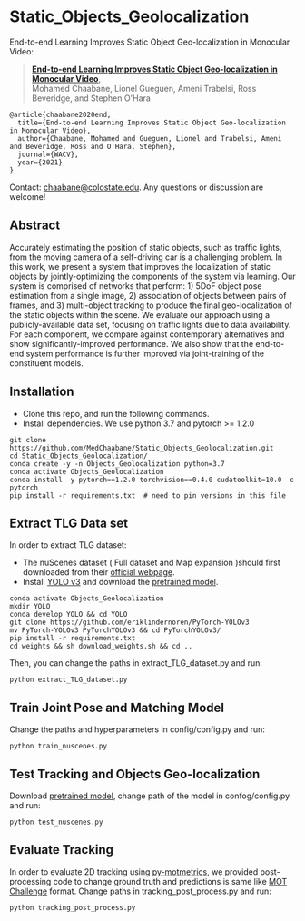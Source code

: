 

# Static_Objects_Geolocalization

End-to-end Learning Improves Static Object Geo-localization in Monocular Video:
> [**End-to-end Learning Improves Static Object Geo-localization in Monocular Video**](https://arxiv.org/abs/2004.05232),  
> Mohamed Chaabane, Lionel Gueguen, Ameni Trabelsi, Ross Beveridge, and Stephen O'Hara


    @article{chaabane2020end,
      title={End-to-end Learning Improves Static Object Geo-localization in Monocular Video},
      author={Chaabane, Mohamed and Gueguen, Lionel and Trabelsi, Ameni and Beveridge, Ross and O'Hara, Stephen},
      journal={WACV},
      year={2021}
    }


Contact: [chaabane@colostate.edu](mailto:chaabane@colostate.edu). Any questions or discussion are welcome! 

## Abstract
Accurately estimating the position of static objects, such as traffic lights, from the moving camera of a self-driving car is a challenging problem. In this work, we present a system that improves the localization of static objects by jointly-optimizing the components of the system via learning. Our system is comprised of networks that perform: 1) 5DoF object pose estimation from a single image, 2) association of objects between pairs of frames, and 3) multi-object tracking to produce the final geo-localization of the static objects within the scene. We evaluate our approach using a publicly-available data set, focusing on traffic lights due to data availability. For each component, we compare against contemporary alternatives and show significantly-improved performance. We also show that the end-to-end system performance is further improved via joint-training of the constituent models.

## Installation
* Clone this repo, and run the following commands.
* Install dependencies. We use python 3.7 and pytorch >= 1.2.0
```
git clone https://github.com/MedChaabane/Static_Objects_Geolocalization.git
cd Static_Objects_Geolocalization/
conda create -y -n Objects_Geolocalization python=3.7
conda activate Objects_Geolocalization
conda install -y pytorch==1.2.0 torchvision==0.4.0 cudatoolkit=10.0 -c pytorch
pip install -r requirements.txt  # need to pin versions in this file
```

## Extract TLG Data set
In order to extract TLG dataset:
* The nuScenes dataset ( Full dataset and Map expansion )should first downloaded from their [official webpage](https://www.nuscenes.org).
* Install [YOLO v3](https://github.com/eriklindernoren/PyTorch-YOLOv3) and download the [pretrained model](https://github.com/eriklindernoren/PyTorch-YOLOv3/blob/master/weights/download_weights.sh).
```
conda activate Objects_Geolocalization
mkdir YOLO
conda develop YOLO && cd YOLO
git clone https://github.com/eriklindernoren/PyTorch-YOLOv3
mv PyTorch-YOLOv3 PyTorchYOLOv3 && cd PyTorchYOLOv3/
pip install -r requirements.txt
cd weights && sh download_weights.sh && cd ..
```

Then, you can change the paths in extract_TLG_dataset.py and run:
```
python extract_TLG_dataset.py
```
## Train Joint Pose and Matching Model

Change the paths and hyperparameters in config/config.py and run:
```
python train_nuscenes.py
```
## Test Tracking and Objects Geo-localization
Download [pretrained model](https://drive.google.com/file/d/1fj60H8sbAstBsiEBYBDWFcqoOsO3tpfY/view?usp=sharing), change path of the model in confog/config.py and run:
```
python test_nuscenes.py
```
## Evaluate Tracking 
In order to evaluate 2D tracking using [py-motmetrics](https://github.com/cheind/py-motmetrics), we provided post-processing code to change ground truth and predictions is same like [MOT Challenge](https://motchallenge.net) format. Change paths in tracking_post_process.py and run:

```
python tracking_post_process.py
```
